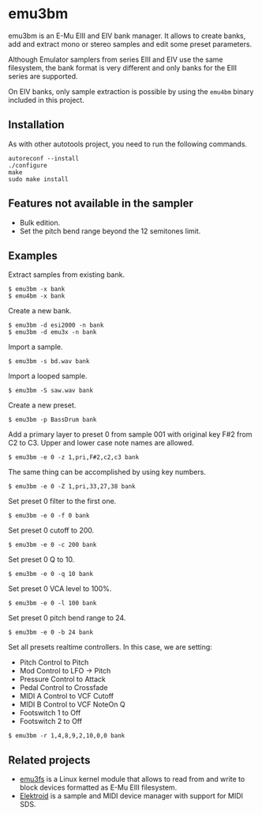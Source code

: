# emu3bm

emu3bm is an E-Mu EIII and EIV bank manager. It allows to create banks, add and extract mono or stereo samples and edit some preset parameters.

Although Emulator samplers from series EIII and EIV use the same filesystem, the bank format is very different and only banks for the EIII series are supported.

On EIV banks, only sample extraction is possible by using the `emu4bm` binary included in this project.

## Installation

As with other autotools project, you need to run the following commands.

```
autoreconf --install
./configure
make
sudo make install
```

## Features not available in the sampler

* Bulk edition.
* Set the pitch bend range beyond the 12 semitones limit.

## Examples

Extract samples from existing bank.
```
$ emu3bm -x bank
$ emu4bm -x bank
```

Create a new bank.
```
$ emu3bm -d esi2000 -n bank
$ emu3bm -d emu3x -n bank
```

Import a sample.
```
$ emu3bm -s bd.wav bank
```

Import a looped sample.
```
$ emu3bm -S saw.wav bank
```

Create a new preset.
```
$ emu3bm -p BassDrum bank
```

Add a primary layer to preset 0 from sample 001 with original key F#2 from C2 to C3. Upper and lower case note names are allowed.
```
$ emu3bm -e 0 -z 1,pri,F#2,c2,c3 bank
```

The same thing can be accomplished by using key numbers.
```
$ emu3bm -e 0 -Z 1,pri,33,27,38 bank
```

Set preset 0 filter to the first one.
```
$ emu3bm -e 0 -f 0 bank
```

Set preset 0 cutoff to 200.
```
$ emu3bm -e 0 -c 200 bank
```

Set preset 0 Q to 10.
```
$ emu3bm -e 0 -q 10 bank
```

Set preset 0 VCA level to 100%.
```
$ emu3bm -e 0 -l 100 bank
```

Set preset 0 pitch bend range to 24.
```
$ emu3bm -e 0 -b 24 bank
```

Set all presets realtime controllers. In this case, we are setting:
- Pitch Control to Pitch
- Mod Control to LFO -> Pitch
- Pressure Control to Attack
- Pedal Control to Crossfade
- MIDI A Control to VCF Cutoff
- MIDI B Control to VCF NoteOn Q
- Footswitch 1 to Off
- Footswitch 2 to Off

```
$ emu3bm -r 1,4,8,9,2,10,0,0 bank
```

## Related projects

* [emu3fs](https://github.com/dagargo/emu3fs) is a Linux kernel module that allows to read from and write to block devices formatted as E-Mu EIII filesystem.
* [Elektroid](https://github.com/dagargo/elektroid) is a sample and MIDI device manager with support for MIDI SDS.
